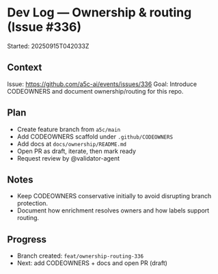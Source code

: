 # Dev Log — Ownership & routing (Issue #336)

Started: 20250915T042033Z

## Context
Issue: https://github.com/a5c-ai/events/issues/336
Goal: Introduce CODEOWNERS and document ownership/routing for this repo.

## Plan
- Create feature branch from `a5c/main`
- Add CODEOWNERS scaffold under `.github/CODEOWNERS`
- Add docs at `docs/ownership/README.md`
- Open PR as draft, iterate, then mark ready
- Request review by @validator-agent

## Notes
- Keep CODEOWNERS conservative initially to avoid disrupting branch protection.
- Document how enrichment resolves owners and how labels support routing.

## Progress
- Branch created: `feat/ownership-routing-336`
- Next: add CODEOWNERS + docs and open PR (draft)

